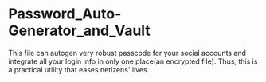 # Password_Auto-Generator_and_Vault
This file can autogen very robust passcode for your social accounts and integrate all your login info in only one place(an encrypted file). Thus, this is a practical utility that eases netizens' lives. 
